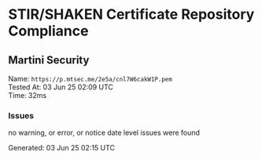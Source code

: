 # STIR/SHAKEN Certificate Repository Compliance

## Martini Security

Name: `https://p.mtsec.me/2e5a/cnl7W6cakW1P.pem`\
Tested At: 03 Jun 25 02:09 UTC\
Time: 32ms

### Issues

no warning, or error, or notice date level issues were found

Generated: 03 Jun 25 02:15 UTC